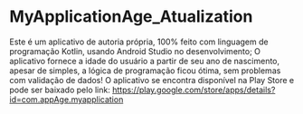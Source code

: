 # MyApplicationAge_Atualization

Este é um aplicativo de autoria própria, 100% feito com linguagem de programação Kotlin, usando
Android Studio no desenvolvimento; O aplicativo fornece a idade do usuário a partir de seu ano de
nascimento, apesar de simples, a lógica de programação ficou ótima, sem problemas com validação de
dados!
O aplicativo se encontra disponível na Play Store e pode ser baixado pelo
link: https://play.google.com/store/apps/details?id=com.appAge.myapplication
